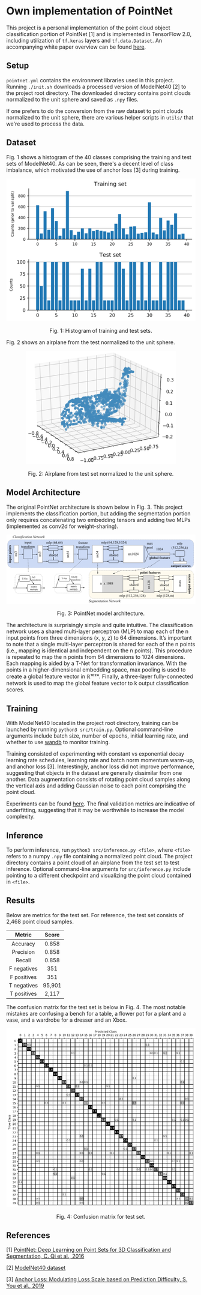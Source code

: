 # Own implementation of PointNet

This project is a personal implementation of the point cloud object classification portion of PointNet [1] and is implemented in TensorFlow 2.0, including utilization of `tf.keras` layers and `tf.data.Dataset`. An accompanying white paper overview can be found [here](https://medium.com/@luis_gonzales/an-in-depth-look-at-pointnet-111d7efdaa1a).

## Setup
`pointnet.yml` contains the environment libraries used in this project. Running `./init.sh` downloads a processed version of ModelNet40 [2] to the project root directory. The downloaded directory contains point clouds normalized to the unit sphere and saved as `.npy` files.

If one prefers to do the conversion from the raw dataset to point clouds normalized to the unit sphere, there are various helper scripts in `utils/` that we're used to process the data.


## Dataset
Fig. 1 shows a histogram of the 40 classes comprising the training and test sets of ModelNet40. As can be seen, there's a decent level of class imbalance, which motivated the use of anchor loss [3] during training.

<div align="center">
  <p><img src="figs/hist.svg"></p>
  <p>Fig. 1: Histogram of training and test sets.</p>
</div>

Fig. 2 shows an airplane from the test normalized to the unit sphere.

<div align="center">
  <p><img src="figs/normalized_airplane.png" width="400"></p>
  <p>Fig. 2: Airplane from test set normalized to the unit sphere.</p>
</div>

## Model Architecture
The original PointNet architecture is shown below in Fig. 3. This project implements the classification portion, but adding the segmentation portion only requires concatenating two embedding tensors and adding two MLPs (implemented as conv2d for weight-sharing).

<div align="center">
  <p><img src="figs/architecture.png"></p>
  <p>Fig. 3: PointNet model architecture.</p>
</div>

The architecture is surprisingly simple and quite intuitive. The classification network uses a shared multi-layer perceptron (MLP) to map each of the n input points from three dimensions (x, y, z) to 64 dimensions. It’s important to note that a single multi-layer perceptron is shared for each of the n points (i.e., mapping is identical and independent on the n points). This procedure is repeated to map the n points from 64 dimensions to 1024 dimensions. Each mapping is aided by a T-Net for transformation invariance. With the points in a higher-dimensional embedding space, max pooling is used to create a global feature vector in ℝ¹⁰²⁴. Finally, a three-layer fully-connected network is used to map the global feature vector to k output classification scores.

## Training
With ModelNet40 located in the project root directory, training can be launched by running `python3 src/train.py`. Optional command-line arguments include batch size, number of epochs, initial learning rate, and whether to use [wandb](https://www.wandb.com/) to monitor training.

Training consisted of experimenting with constant vs exponential decay learning rate schedules, learning rate and batch norm momentum warm-up, and anchor loss [3]. Interestingly, anchor loss did not improve performance, suggesting that objects in the dataset are generally dissimilar from one another. Data augmentation consists of rotating point cloud samples along the vertical axis and adding Gaussian noise to each point comprising the point cloud.

Experiments can be found [here](https://app.wandb.ai/lrg/pointnet_own). The final validation metrics are indicative of underfitting, suggesting that it may be worthwhile to increase the model complexity.

## Inference
To perform inference, run `python3 src/inference.py <file>`, where `<file>` refers to a numpy `.npy` file containing a normalized point cloud. The project directory contains a point cloud of an airplane from the test set to test inference. Optional command-line arguments for `src/inference.py` include pointing to a different checkpoint and visualizing the point cloud contained in `<file>`.

## Results
Below are metrics for the test set. For reference, the test set consists of 2,468 point cloud samples.

| Metric      | Score   |
| :---------: |:-------:|
| Accuracy    | 0.858   |
| Precision   | 0.858   |
| Recall      | 0.858   |
| F negatives | 351     |
| F positives | 351     |
| T negatives | 95,901  |
| T positives | 2,117   |

The confusion matrix for the test set is below in Fig. 4. The most notable mistakes are confusing a bench for a table, a flower pot for a plant and a vase, and a wardrobe for a dresser and an Xbox. 

<div align="center">
  <p><img src="figs/confusion_matrix.png"></p>
  <p>Fig. 4: Confusion matrix for test set.</p>
</div>

## References
[1] [PointNet: Deep Learning on Point Sets for 3D Classification and Segmentation, C. Qi et al., 2016](https://arxiv.org/abs/1612.00593)

[2] [ModelNet40 dataset](https://modelnet.cs.princeton.edu)

[3] [Anchor Loss: Modulating Loss Scale based on Prediction Difficulty, S. You et al., 2019](https://arxiv.org/abs/1909.11155)
